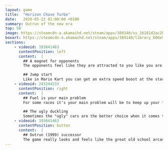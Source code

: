 ```yaml
---
layout: game
title:  "Horizon Chase Turbo"
date:   2020-05-22 01:00:00 +0100
summary: Outrun of the new era
top: 50
image: https://steamcdn-a.akamaihd.net/steam/apps/389140/ss_16181d2ac2bbe7701009628254d3b85659b46fbe.jpg
boxart: https://steamcdn-a.akamaihd.net/steam/apps/389140/library_600x900.jpg
sections:
    - videoid: 193641463
      contentPosition: left
      content:  |
        ## A magnet for opponents  
        The opponents feel like they are attracted to you like you are a magnet. Especially when you try to overtake them in the top 5.

        ## Jump start
        Like in Mario Kart you can get an extra speed boost at the start. You also have the ability to use nitro a few times a race. These are also scattered around the track as pickups. 
    - videoid: 243244233
      contentPosition: right
      content:  |
        ## Fuel is your main problem
        For some races it’s your main problem will be to keep up your fuel level. You won’t be able to reach the finish line without doing so. Since the fuel is positioned in unfortunate spots it’s hard to keep ahead of the herd and also pick up fuel.

        ## The ugly duckling
        Sometimes the "ugly" cars are the better choice when it comes to statistics. More often than not I used the Fiat Uno - "Cable guy" car in the early stages because of the top speed and handling. 
    - videoid: 193641463
      contentPosition: button
      content:  |
        ## Outrun (1999) successor
        The game really looks and feels like the great old school arcade racer Outrun but with updated graphics.
---
```




